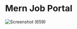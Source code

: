 # Mern Job Portal 
![Screenshot (659)](https://github.com/sakshipargaonkar20/Job-Portal/assets/140840936/f2459e12-b519-4b74-b86a-4d918a5b20c2)



